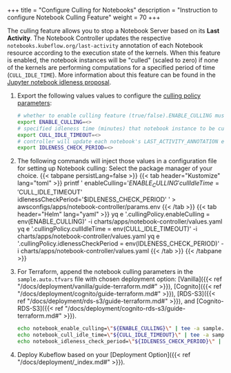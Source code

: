 +++
title = "Configure Culling for Notebooks"
description = "Instruction to configure Notebook Culling Feature"
weight = 70
+++

 The culling feature allows you to stop a Notebook Server based on its **Last Activity**. The Notebook Controller updates the respective `notebooks.kubeflow.org/last-activity` annotation of each Notebook resource according to the execution state of the kernels. When this feature is enabled, the notebook instances will be "culled" (scaled to zero) if none of the kernels are performing computations for a specified period of time (`CULL_IDLE_TIME`). More information about this feature can be found in the [Jupyter notebook idleness proposal](https://github.com/kubeflow/kubeflow/blob/master/components/proposals/20220121-jupyter-notebook-idleness.md).

1. Export the following values values to configure the [culling policy parameters](https://github.com/kubeflow/kubeflow/blob/master/components/proposals/20220121-jupyter-notebook-idleness.md#api-changes):
    ```bash
    # whether to enable culling feature (true/false).ENABLE_CULLING must be set to “true” for this feature to take work
    export ENABLE_CULLING=<>
    # specified idleness time (minutes) that notebook instance to be culled since last activity
    export CULL_IDLE_TIMEOUT=<>
    # controller will update each notebook's LAST_ACTIVITY_ANNOTATION every IDLENESS_CHECK_PERIOD (minutes)
    export IDLENESS_CHECK_PERIOD=<>
    ```

1. The following commands will inject those values in a configuration file for setting up Notebook culling:
    Select the package manager of your choice.
    {{< tabpane persistLang=false >}}
    {{< tab header="Kustomize" lang="toml" >}}
printf '
enableCulling='$ENABLE_CULLING'
cullIdleTime='$CULL_IDLE_TIMEOUT'
idlenessCheckPeriod='$IDLENESS_CHECK_PERIOD'
' > awsconfigs/apps/notebook-controller/params.env
    {{< /tab >}}
    {{< tab header="Helm" lang="yaml" >}}
yq e '.cullingPolicy.enableCulling = env(ENABLE_CULLING)' -i charts/apps/notebook-controller/values.yaml
yq e '.cullingPolicy.cullIdleTime = env(CULL_IDLE_TIMEOUT)' -i charts/apps/notebook-controller/values.yaml
yq e '.cullingPolicy.idlenessCheckPeriod = env(IDLENESS_CHECK_PERIOD)' -i charts/apps/notebook-controller/values.yaml
    {{< /tab >}}
    {{< /tabpane >}}
1. For Terraform, append the notebook culling parameters in the `sample.auto.tfvars` file with chosen deployment option: [Vanilla]({{< ref "/docs/deployment/vanilla/guide-terraform.md#" >}}), [Cognito]({{< ref "/docs/deployment/cognito/guide-terraform.md#" >}}), [RDS-S3]({{< ref "/docs/deployment/rds-s3/guide-terraform.md#" >}}), and [Cognito-RDS-S3]({{< ref "/docs/deployment/cognito-rds-s3/guide-terraform.md#" >}}).

    ```sh
    echo notebook_enable_culling=\"${ENABLE_CULLING}\" | tee -a sample.auto.tfvars
    echo notebook_cull_idle_time=\"${CULL_IDLE_TIMEOUT}\" | tee -a sample.auto.tfvars
    echo notebook_idleness_check_period=\"${IDLENESS_CHECK_PERIOD}\" | tee -a sample.auto.tfvars
    ```

1. Deploy Kubeflow based on your [Deployment Option]({{< ref "/docs/deployment/_index.md#" >}}).
